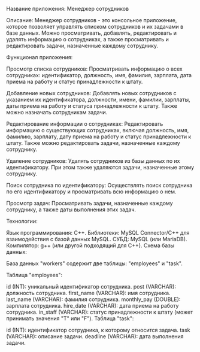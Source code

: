 Название приложения: Менеджер сотрудников

Описание: Менеджер сотрудников - это консольное приложение, которое позволяет управлять списком сотрудников и их задачами в базе данных. Можно просматривать, добавлять, редактировать и удалять информацию о сотрудниках, а также просматривать и редактировать задачи, назначенные каждому сотруднику.

Функционал приложения:

Просмотр списка сотрудников: Просматривать информацию о всех сотрудниках: идентификатор, должность, имя, фамилия, зарплата, дата приема на работу и статус принадлежности к штату.

Добавление новых сотрудников: Добавлять новых сотрудников с указанием их идентификатора, должности, имени, фамилии, зарплаты, даты приема на работу и статуса принадлежности к штату. Также можно назначать сотрудникам задачи.

Редактирование информации о сотрудниках: Редактировать информацию о существующих сотрудниках, включая должность, имя, фамилию, зарплату, дату приема на работу и статус принадлежности к штату. Также можно редактировать задачи, назначенные каждому сотруднику.

Удаление сотрудников: Удалять сотрудников из базы данных по их идентификатору. При этом также удаляются задачи, назначенные этому сотруднику.

Поиск сотрудника по идентификатору: Осуществлять поиск сотрудника по его идентификатору и просматривать всю информацию о нем.

Просмотр задач: Просматривать задачи, назначенные каждому сотруднику, а также даты выполнения этих задач.

Технологии:

Язык программирования: C++.
Библиотеки: MySQL Connector/C++ для взаимодействия с базой данных MySQL.
СУБД: MySQL (или MariaDB).
Компилятор: g++ (или другой подходящий для C++).
Схема базы данных:

База данных "workers" содержит две таблицы: "employees" и "task".

Таблица "employees":

id (INT): уникальный идентификатор сотрудника.
post (VARCHAR): должность сотрудника.
first_name (VARCHAR): имя сотрудника.
last_name (VARCHAR): фамилия сотрудника.
monthly_pay (DOUBLE): зарплата сотрудника.
hire_date (VARCHAR): дата приема на работу сотрудника.
in_staff (VARCHAR): статус принадлежности к штату (может принимать значения "T" или "F").
Таблица "task":

id (INT): идентификатор сотрудника, к которому относится задача.
task (VARCHAR): описание задачи.
deadline (VARCHAR): дата выполнения задачи.
